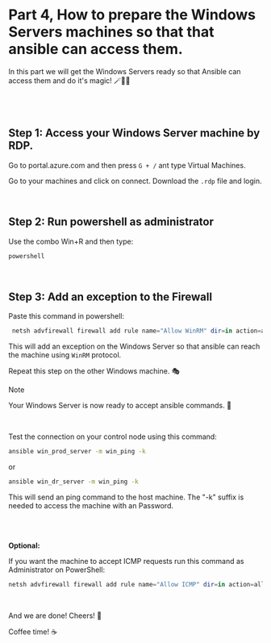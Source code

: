 # Part 4, How to prepare the Windows Servers machines so that that ansible can access them.

In this part we will get the Windows Servers ready so that Ansible can access them and do it's magic! 🪄🐰🎩

<br/>
<br>

## Step 1: Access your Windows Server machine by RDP.
Go to portal.azure.com and then press `G + /` ant type Virtual Machines. <p/>
Go to your machines and click on connect. Download the `.rdp` file and login.

<br/>

## Step 2: Run powershell as administrator
Use the combo Win+R and then type: 
```cmd
powershell
```
<br/>

## Step 3: Add an exception to the Firewall

Paste this command in powershell:

```powershell
 netsh advfirewall firewall add rule name="Allow WinRM" dir=in action=allow protocol=TCP localport=5985
```
This will add an exception on the Windows Server so that ansible can reach the machine using `WinRM` protocol.


Repeat this step on the other Windows machine. :performing_arts:

> [!NOTE]
>Your Windows Server is now ready to accept ansible commands. :partying_face:

<br>

Test the connection on your control node using this command:
```Bash
ansible win_prod_server -m win_ping -k
```
or 

```Bash
ansible win_dr_server -m win_ping -k
```

This will send an ping command to the host machine. The "-k" suffix is needed to access the machine with an Password.

<br>
<br>

**Optional:**  

If you want the machine to accept ICMP requests run this command as Administrator on PowerShell:

```powershell
netsh advfirewall firewall add rule name="Allow ICMP" dir=in action=allow protocol=ICMPv4
```

<br>

And we are done! Cheers! :raised_hands: <p>
Coffee time! :coffee:

